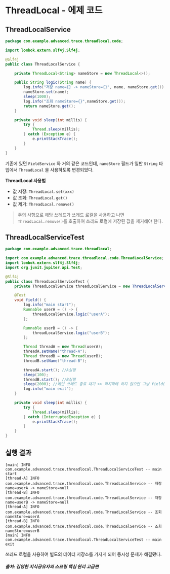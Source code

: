 # ThreadLocal - 에제 코드

## ThreadLocalService
~~~java
package com.example.advanced.trace.threadlocal.code;

import lombok.extern.slf4j.Slf4j;

@Slf4j
public class ThreadLocalService {

    private ThreadLocal<String> nameStore = new ThreadLocal<>();

    public String logic(String name) {
        log.info("저장 name={} -> nameStore={}", name, nameStore.get());
        nameStore.set(name);
        sleep(1000);
        log.info("조회 nameStore={}",nameStore.get());
        return nameStore.get();
    }

    private void sleep(int millis) {
        try {
            Thread.sleep(millis);
        } catch (Exception e) {
            e.printStackTrace();
        }
    }
}
~~~

기존에 있던 `FieldService` 와 거의 같은 코드인데, `nameStore` 필드가 일반 `String` 타입에서 `ThreadLocal` 을 사용하도록 변경되었다.

**ThreadLocal 사용법**
- 값 저장: `ThreadLocal.set(xxx)`
- 값 조회: `ThreadLocal.get()`
- 값 제거: `ThreadLocal.remove()`

> 주의 사항으로 해당 쓰레드가 쓰레드 로컬을 사용하고 나면 `ThreadLocal.remove()`를 호출하여 쓰레드 로컬에 저장된 값을 제거해야 한다.

## ThreadLocalServiceTest
~~~java
package com.example.advanced.trace.threadlocal;

import com.example.advanced.trace.threadlocal.code.ThreadLocalService;
import lombok.extern.slf4j.Slf4j;
import org.junit.jupiter.api.Test;

@Slf4j
public class ThreadLocalServiceTest {
    private ThreadLocalService threadLocalService = new ThreadLocalService();

    @Test
    void field() {
        log.info("main start");
        Runnable userA = () -> {
            threadLocalService.logic("userA");
        };

        Runnable userB = () -> {
            threadLocalService.logic("userB");
        };

        Thread threadA = new Thread(userA);
        threadA.setName("thread-A");
        Thread threadB = new Thread(userB);
        threadB.setName("thread-B");

        threadA.start(); //A실행
        sleep(100);
        threadB.start(); //B실행
        sleep(2000); //메인 쓰레드 종료 대기 >> 마지막에 하지 않으면 그냥 field() 메서드가 종료되어 threadB 실행 결과가 나오지 않음
        log.info("main exit");
    }

    private void sleep(int millis) {
        try {
            Thread.sleep(millis);
        } catch (InterruptedException e) {
            e.printStackTrace();
        }
    }
}
~~~

## 실행 결과
~~~
[main] INFO com.example.advanced.trace.threadlocal.ThreadLocalServiceTest -- main start
[thread-A] INFO com.example.advanced.trace.threadlocal.code.ThreadLocalService -- 저장 name=userA -> nameStore=null
[thread-B] INFO com.example.advanced.trace.threadlocal.code.ThreadLocalService -- 저장 name=userB -> nameStore=null
[thread-A] INFO com.example.advanced.trace.threadlocal.code.ThreadLocalService -- 조회 nameStore=userA
[thread-B] INFO com.example.advanced.trace.threadlocal.code.ThreadLocalService -- 조회 nameStore=userB
[main] INFO com.example.advanced.trace.threadlocal.ThreadLocalServiceTest -- main exit
~~~

쓰레드 로컬을 사용하여 별도의 데이터 저장소를 가지게 되어 동시성 문제가 해결됐다.

##### 출처: 김영한 지식공유자의 스프링 핵심 원리 고급편